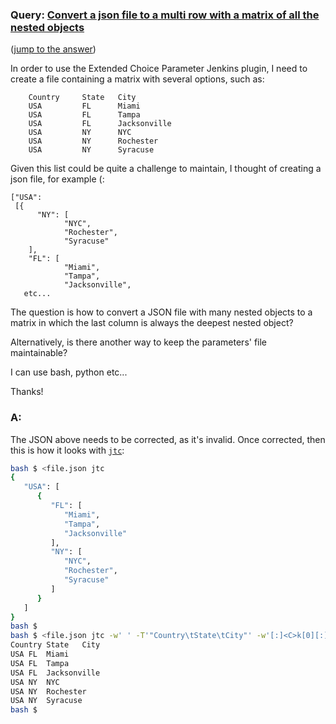 ### Query: [Convert a json file to a multi row with a matrix of all the nested objects](https://stackoverflow.com/questions/59818977/convert-a-json-file-to-a-multi-row-with-a-matrix-of-all-the-nested-objects)
([jump to the answer](https://github.com/ldn-softdev/stackoverflow-json/blob/master/lib/Convert%20a%20json%20file%20to%20a%20multi%20row%20with%20a%20matrix%20of%20all%20the%20nested%20objects.md#a))

In order to use the Extended Choice Parameter Jenkins plugin, I need to create a file containing a matrix with several options, such as:

        Country     State   City
        USA         FL      Miami
        USA         FL      Tampa
        USA         FL      Jacksonville
        USA         NY      NYC
        USA         NY      Rochester
        USA         NY      Syracuse

Given this list could be quite a challenge to maintain, I thought of creating a json file, for example (:

    ["USA":       
     [{        
          "NY": [
                "NYC",
                "Rochester",
                "Syracuse"
        ],
        "FL": [
                "Miami",
                "Tampa",
                "Jacksonville",
       etc...

The question is how to convert a JSON file with many nested objects to a matrix in which the last column is always the deepest nested object? 

Alternatively, is there another way to keep the parameters' file maintainable?

I can use bash, python etc...

Thanks!        

### A:
The JSON above needs to be corrected, as it's invalid. Once corrected, then this is how it looks with
[`jtc`](https://github.com/ldn-softdev/jtc): 
```bash
bash $ <file.json jtc 
{
   "USA": [
      {
         "FL": [
            "Miami",
            "Tampa",
            "Jacksonville"
         ],
         "NY": [
            "NYC",
            "Rochester",
            "Syracuse"
         ]
      }
   ]
}
bash $ 
bash $ <file.json jtc -w' ' -T'"Country\tState\tCity"' -w'[:]<C>k[0][:]<S>k[:]' -qqT'"{C}\t{S}\t{}"'
Country	State	City
USA	FL	Miami
USA	FL	Tampa
USA	FL	Jacksonville
USA	NY	NYC
USA	NY	Rochester
USA	NY	Syracuse
bash $ 
```

